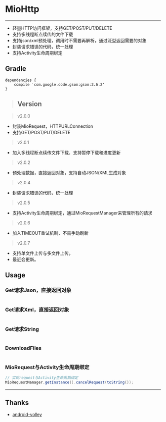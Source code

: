 # MioHttp
-------------
 - 轻量HTTP访问框架，支持GET/POST/PUT/DELETE
 - 支持多线程断点续传的文件下载
 - 支持json/xml预处理，调用时不需要再解析，通过泛型返回需要的对象
 - 封装请求错误的代码，统一处理
 - 支持Activity生命周期绑定
 
 
## Gradle
```
dependencies {
    compile 'com.google.code.gson:gson:2.6.2'
}
```

>## Version

>v2.0.0
 - 封装MioRequest，HTTPURLConnection<br/>
 - 支持GET/POST/PUT/DELETE<br/>
  
>v2.0.1
 - 加入多线程断点续传文件下载，支持暂停下载和进度更新 <br />

>v2.0.2
 - 预处理数据，直接返回对象，支持自动JSON/XML生成对象 <br />

>v2.0.4
 - 封装请求错误的代码，统一处理 <br />

>v2.0.5
 - 支持Activity生命周期绑定，通过MioRequestManager来管理所有的请求 <br />

>v2.0.6
 - 加入TIMEOUT重试机制，不需手动刷新 <br />

>v2.0.7
 - 支持单文件上传与多文件上传。<br />
 - 最近会更新。<br />
 
## Usage

### Get请求Json，直接返回对象
```java


```

### Get请求Xml，直接返回对象
```java


```

### Get请求String
```java


```

### DownloadFiles
```java


```

### MioRequest与Activity生命周期绑定

```java
// 实现request与Activity生命周期绑定
MioRequestManager.getInstance().cancelRequest(toString());        
```


-------------

## Thanks

- [android-volley](https://github.com/mcxiaoke/android-volley)
